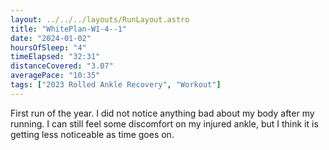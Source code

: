 ```yaml
---
layout: ../../../layouts/RunLayout.astro
title: "WhitePlan-W1-4--1"
date: "2024-01-02"
hoursOfSleep: "4"
timeElapsed: "32:31"
distanceCovered: "3.07"
averagePace: "10:35"
tags: ["2023 Rolled Ankle Recovery", "Workout"]
---
```


First run of the year. I did not notice anything bad about my body after my running. I can still feel some discomfort on my injured ankle, but I think it is getting less noticeable as time goes on.
